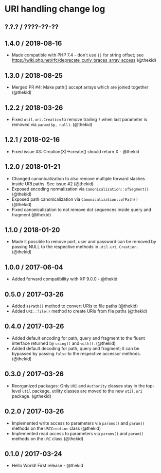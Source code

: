 URI handling change log
=======================

## ?.?.? / ????-??-??

## 1.4.0 / 2019-08-16

* Made compatible with PHP 7.4 - don't use `{}` for string offset;
  see https://wiki.php.net/rfc/deprecate_curly_braces_array_access
  (@thekid)

## 1.3.0 / 2018-08-25

* Merged PR #4: Make path() accept arrays which are joined together
  (@thekid)

## 1.2.2 / 2018-03-26

* Fixed `util.uri.Creation` to remove trailing `?` when last parameter
  is removed via `param($p, null)`.
  (@thekid)

## 1.2.1 / 2018-02-16

* Fixed issue #3: Creation(X)->create() should return X - @thekid

## 1.2.0 / 2018-01-21

* Changed canonicalization to also remove multiple forward slashes
  inside URI paths. See issue #2
  (@thekid)
* Exposed encoding normalization via `Canonicalization::ofSegment()`
  (@thekid)
* Exposed path canonicalization via `Canonicalization::ofPath()`
  (@thekid)
* Fixed canonicalization to not remove dot sequences inside query and
  fragment
  (@thekid)

## 1.1.0 / 2018-01-20

* Made it possible to remove port, user and password can be removed by
  passing NULL to the respective methods in `util.uri.Creation`.
  (@thekid)

## 1.0.0 / 2017-06-04

* Added forward compatibility with XP 9.0.0 - @thekid

## 0.5.0 / 2017-03-26

* Added `asPath()` method to convert URIs to file paths
  (@thekid)
* Added `URI::file()` method to create URIs from file paths
  (@thekid)

## 0.4.0 / 2017-03-26

* Added default encoding for path, query and fragment to the 
  fluent interface returned by `using()` and `with()`.
  (@thekid)
* Added default decoding for path, query and fragment; it can be
  bypassed by passing `false` to the respective accessor methods.
  (@thekid)

## 0.3.0 / 2017-03-26

* Reorganized packages: Only `URI` and `Authority` classes stay in
  the top-level `util` package, utility classes are moved to the new
  `util.uri` package.
  (@thekid)

## 0.2.0 / 2017-03-26

* Implemented write access to parameters via `params()` and `param()`
  methods on the `URICreation` class
  (@thekid)
* Implemented read access to parameters via `params()` and `param()`
  methods on the `URI` class
  (@thekid)

## 0.1.0 / 2017-03-24

* Hello World! First release - @thekid